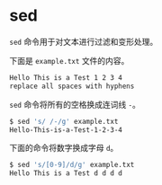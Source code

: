 # sed

`sed` 命令用于对文本进行过滤和变形处理。

下面是 `example.txt` 文件的内容。

```bash
Hello This is a Test 1 2 3 4
replace all spaces with hyphens
```

`sed` 命令将所有的空格换成连词线 `-`。

```bash
$ sed 's/ /-/g' example.txt
Hello-This-is-a-Test-1-2-3-4
```

下面的命令将数字换成字母 `d`。

```bash
$ sed 's/[0-9]/d/g' example.txt
Hello This is a Test d d d d
```
